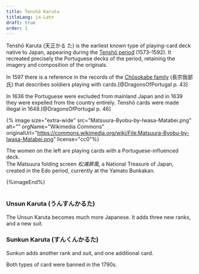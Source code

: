 ```yaml
---
title: Tenshō Karuta
titleLang: ja-Latn
draft: true
order: 1
---
```


<p class="lead"><span lang="ja-Latn" class="noun">Tenshō Karuta</span> (<span lang="ja">天正かる た</span>) is the earliest known type of playing-card deck native to Japan, appearing during the <a href="https://en.wikipedia.org/wiki/Tensh%C5%8D_(Momoyama_period)"><span lang="ja-Latn" class="noun">Tenshō</span> period</a> (1573–1592). It recreated precisely the Portuguese decks of the period, retaining the imagery and composition of the originals.</p>

In 1597 there is a reference in the records of the [<span lang="ja-Latn" class="noun">Chōsokabe</span> family](https://en.wikipedia.org/wiki/Ch%C5%8Dsokabe_clan) (<span lang="ja">長宗我部氏</span>) that describes soldiers playing with cards.[@DragonsOfPortugal p. 43]

In 1636 the Portuguese were excluded from mainland Japan and in 1639 they were
expelled from the country entirely. <span lang="ja-Latn"
class="noun">Tenshō</span> cards were made illegal in 1648.[@DragonsOfPortugal
p. 46]

{% image
size="extra-wide"
src="Matsuura-Byobu-by-Iwasa-Matabei.png"
alt="" 
orgName="Wikimedia Commons"
originalUrl="https://commons.wikimedia.org/wiki/File:Matsuura-Byobu-by-Iwasa-Matabei.png"
license="cc0"%}

The women on the left are playing cards with a Portuguese-influenced deck.<br/>
The Matsuura folding screen <cite lang="ja">松浦屏風</cite>, a National Treasure of Japan, created in the Edo period, currently at the <span lang="ja-Latn" class="noun">Yamato Bunkakan</span>.

{%imageEnd%}

<figure itemscope="itemscope" itemtype="http://schema.org/CreativeWork" class="wide"><img
itemprop="image" src="/images/" alt="" />
<figcaption></figcaption></figure>


### <span lang="ja-Latn" class="noun">Unsun Karuta</span> (<span lang="ja">うんすんかるた</span>)

The Unsun Karuta becomes much more Japanese. It adds three new ranks, and a new suit.

### <span lang="ja-Latn" class="noun">Sunkun Karuta</span> (<span lang="ja">すんくんかるた</span>)


Sunkun adds another rank and suit, and one additional card.

Both types of card were banned in the 1790s.
